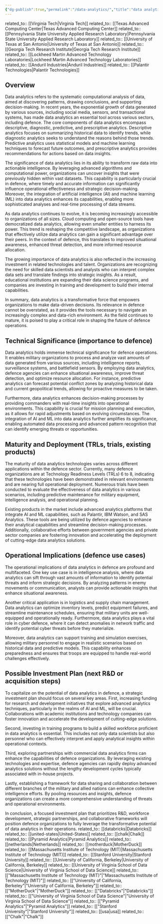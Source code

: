 ```yaml
---
{"dg-publish":true,"permalink":"/data-analytics/","title":"data analytics"}
---
```


related_to:: [[Virginia Tech\|Virginia Tech]]
related_to:: [[Texas Advanced Computing Center\|Texas Advanced Computing Center]]
related_to:: [[Pennsylvania State University Applied Research Laboratory\|Pennsylvania State University Applied Research Laboratory]]
related_to:: [[University of Texas at San Antonio\|University of Texas at San Antonio]]
related_to:: [[Georgia Tech Research Institute\|Georgia Tech Research Institute]]
related_to:: [[Lockheed Martin Advanced Technology Laboratories\|Lockheed Martin Advanced Technology Laboratories]]
related_to:: [[Anduril Industries\|Anduril Industries]]
related_to:: [[Palantir Technologies\|Palantir Technologies]]
## Overview
Data analytics refers to the systematic computational analysis of data, aimed at discovering patterns, drawing conclusions, and supporting decision-making. In recent years, the exponential growth of data generated by various sources, including social media, sensors, and transactional systems, has made data analytics an essential tool across various sectors, including defence. The core components of data analytics encompass descriptive, diagnostic, predictive, and prescriptive analytics. Descriptive analytics focuses on summarizing historical data to identify trends, while diagnostic analytics seeks to understand the reasons behind those trends. Predictive analytics uses statistical models and machine learning techniques to forecast future outcomes, and prescriptive analytics provides recommendations for actions based on data insights.

The significance of data analytics lies in its ability to transform raw data into actionable intelligence. By leveraging advanced algorithms and computational power, organizations can uncover insights that were previously hidden within vast datasets. This capability is particularly crucial in defence, where timely and accurate information can significantly influence operational effectiveness and strategic decision-making. Moreover, the integration of artificial intelligence (AI) and machine learning (ML) into data analytics enhances its capabilities, enabling more sophisticated analyses and real-time processing of data streams.

As data analytics continues to evolve, it is becoming increasingly accessible to organizations of all sizes. Cloud computing and open-source tools have democratized data analytics, allowing even smaller entities to harness its power. This trend is reshaping the competitive landscape, as organizations that effectively utilize data analytics can gain a significant advantage over their peers. In the context of defence, this translates to improved situational awareness, enhanced threat detection, and more informed resource allocation.

The growing importance of data analytics is also reflected in the increasing investment in related technologies and talent. Organizations are recognizing the need for skilled data scientists and analysts who can interpret complex data sets and translate findings into strategic insights. As a result, educational institutions are expanding their data science programs, and companies are investing in training and development to build their internal capabilities.

In summary, data analytics is a transformative force that empowers organizations to make data-driven decisions. Its relevance in defence cannot be overstated, as it provides the tools necessary to navigate an increasingly complex and data-rich environment. As the field continues to mature, it is poised to play a critical role in shaping the future of defence operations.

## Technical Significance (importance to defence)
Data analytics holds immense technical significance for defence operations. It enables military organizations to process and analyze vast amounts of data generated from various sources, including intelligence reports, surveillance systems, and battlefield sensors. By employing data analytics, defence agencies can enhance situational awareness, improve threat detection, and optimize resource allocation. For instance, predictive analytics can forecast potential conflict zones by analyzing historical data and current geopolitical trends, allowing for proactive measures to be taken.

Furthermore, data analytics enhances decision-making processes by providing commanders with real-time insights into operational environments. This capability is crucial for mission planning and execution, as it allows for rapid adjustments based on evolving circumstances. The integration of AI and ML into data analytics further amplifies its significance, enabling automated data processing and advanced pattern recognition that can identify emerging threats or opportunities.

## Maturity and Deployment (TRLs, trials, existing products)
The maturity of data analytics technologies varies across different applications within the defence sector. Currently, many defence organizations are at Technology Readiness Levels (TRLs) 6 to 8, indicating that these technologies have been demonstrated in relevant environments and are nearing full operational deployment. Numerous trials have been conducted to evaluate the effectiveness of data analytics in various scenarios, including predictive maintenance for military equipment, intelligence analysis, and operational planning.

Existing products in the market include advanced analytics platforms that integrate AI and ML capabilities, such as Palantir, IBM Watson, and SAS Analytics. These tools are being utilized by defence agencies to enhance their analytical capabilities and streamline decision-making processes. Additionally, collaborative efforts between government agencies and private sector companies are fostering innovation and accelerating the deployment of cutting-edge data analytics solutions.

## Operational Implications (defence use cases)
The operational implications of data analytics in defence are profound and multifaceted. One key use case is in intelligence analysis, where data analytics can sift through vast amounts of information to identify potential threats and inform strategic decisions. By analyzing patterns in enemy movements or communication, analysts can provide actionable insights that enhance situational awareness.

Another critical application is in logistics and supply chain management. Data analytics can optimize inventory levels, predict equipment failures, and streamline maintenance schedules, ensuring that military units are well-equipped and operationally ready. Furthermore, data analytics plays a vital role in cyber defence, where it can detect anomalies in network traffic and identify potential cyber threats before they materialize.

Moreover, data analytics can support training and simulation exercises, allowing military personnel to engage in realistic scenarios based on historical data and predictive models. This capability enhances preparedness and ensures that troops are equipped to handle real-world challenges effectively.

## Possible Investment Plan (next R&D or acquisition steps)
To capitalize on the potential of data analytics in defence, a strategic investment plan should focus on several key areas. First, increasing funding for research and development initiatives that explore advanced analytics techniques, particularly in the realms of AI and ML, will be crucial. Collaborations with academic institutions and technology companies can foster innovation and accelerate the development of cutting-edge solutions.

Second, investing in training programs to build a skilled workforce proficient in data analytics is essential. This includes not only data scientists but also personnel who can effectively interpret and apply analytical insights within operational contexts.

Third, exploring partnerships with commercial data analytics firms can enhance the capabilities of defence organizations. By leveraging existing technologies and expertise, defence agencies can rapidly deploy advanced analytics solutions without the lengthy development cycles typically associated with in-house projects.

Lastly, establishing a framework for data sharing and collaboration between different branches of the military and allied nations can enhance collective intelligence efforts. By pooling resources and insights, defence organizations can create a more comprehensive understanding of threats and operational environments.

In conclusion, a focused investment plan that prioritizes R&D, workforce development, strategic partnerships, and collaborative frameworks will position defence organizations to fully leverage the transformative potential of data analytics in their operations.
related_to:: [[databricks\|Databricks]]
related_to:: [[united-states\|United-States]]
related_to:: [[chalk\|Chalk]]
related_to:: [[Pyramid Analytics\|Pyramid Analytics]]
related_to:: [[netherlands\|Netherlands]]
related_to:: [[motherduck\|MotherDuck]]
related_to:: [[Massachusetts Institute of Technology (MIT)\|Massachusetts Institute of Technology (MIT)]]
related_to:: [[Stanford University\|Stanford University]]
related_to:: [[University of California, Berkeley\|University of California, Berkeley]]
related_to:: [[University of Virginia School of Data Science\|University of Virginia School of Data Science]]
related_to:: [["Massachusetts Institute of Technology (MIT)"\|"Massachusetts Institute of Technology (MIT)"]]
related_to:: [["University of California, Berkeley"\|"University of California, Berkeley"]]
related_to:: [["MotherDuck"\|"MotherDuck"]]
related_to:: [["Databricks"\|"Databricks"]]
related_to:: [["University of Virginia School of Data Science"\|"University of Virginia School of Data Science"]]
related_to:: [["Pyramid Analytics"\|"Pyramid Analytics"]]
related_to:: [["Stanford University"\|"Stanford University"]]
related_to:: [[usa\|usa]]
related_to:: [["Chalk"\|"Chalk"]]
